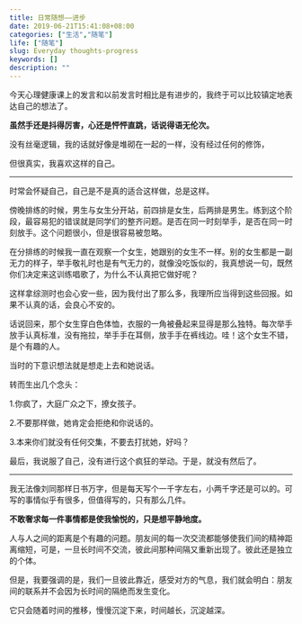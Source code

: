 ```yaml
---
title: 日常随想——进步
date: 2019-06-21T15:41:08+08:00
categories: ["生活","随笔"]
life: ["随笔"]
slug: Everyday thoughts-progress
keywords: []
description: ""
---
```


今天心理健康课上的发言和以前发言时相比是有进步的，我终于可以比较镇定地表达自己的想法了。

**虽然手还是抖得厉害，心还是怦怦直跳，话说得语无伦次。**

没有丝毫逻辑，我的话就好像是堆砌在一起的一样，没有经过任何的修饰，

但很真实，我喜欢这样的自己。

---

时常会怀疑自己，自己是不是真的适合这样做，总是这样。

傍晚排练的时候，男生与女生分开站，前四排是女生，后两排是男生。练到这个阶段，最容易犯的错误就是同学们的整齐问题。是否在同一时刻举手，是否在同一时刻放手。这个问题很小，但是很容易被忽略。

在分排练的时候我一直在观察一个女生，她跟别的女生不一样。别的女生都是一副无力的样子，举手敬礼时也是有气无力的，就像没吃饭似的，我真想说一句，既然你们决定来这训练唱歌了，为什么不认真把它做好呢？

这样拿综测时也会心安一些，因为我付出了那么多，我理所应当得到这些回报。如果不认真的话，会良心不安的。

话说回来，那个女生穿白色体恤，衣服的一角被叠起来显得是那么独特。每次举手放手认真标准，没有拖拉，举手手在耳侧，放手手在裤线边。哇！这个女生不错，是个有趣的人。

当时的下意识想法就是想走上去和她说话。

转而生出几个念头：

1.你疯了，大庭广众之下，撩女孩子。

2.不要那样做，她肯定会拒绝和你说话的。

3.本来你们就没有任何交集，不要去打扰她，好吗？

最后，我说服了自己，没有进行这个疯狂的举动。于是，就没有然后了。

---

我无法像刘同那样日书万字，但是每天写个一千字左右，小两千字还是可以的。可写的事情似乎有很多，但值得写的，只有那么几件。

**不敢奢求每一件事情都是使我愉悦的，只是想平静地度。**

人与人之间的距离是个有趣的问题。朋友间的每一次交流都能够使我们间的精神距离缩短，可是，一旦长时间不交流，彼此间那种间隔又重新出现了。彼此还是独立的个体。

但是，我要强调的是，我们一旦彼此靠近，感受对方的气息，我们就会明白：朋友间的联系并不会因为长时间的隔绝而发生变化。

它只会随着时间的推移，慢慢沉淀下来，时间越长，沉淀越深。